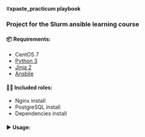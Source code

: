 #**xpaste_practicum playbook**

### Project for the Slurm ansible learning course

#### 📦 Requirements:
- CentOS 7
- <a href="https://www.python.org/downloads/">Python 3</a>
- <a href="https://pypi.org/project/Jinja2/">Jinja 2</a>
- <a href="https://docs.ansible.com/ansible/latest/installation_guide/intro_installation.html">Ansbile</a>


#### 🧑‍🏭 Included roles:
 - Nginx install
 - PostgreSQL install 
 - Dependencies install

#### ▶️ Usage:





